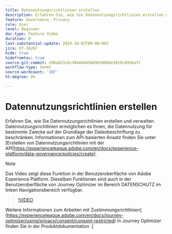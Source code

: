 ```yaml
---
title: Datennutzungsrichtlinien erstellen
description: Erfahren Sie, wie Sie Datennutzungsrichtlinien erstellen und verwalten.
feature: Governance, Privacy
role: User
level: Beginner
doc-type: Feature Video
duration: 0
last-substantial-update: 2024-10-02T00:00:00Z
jira: KT-16267
hide: true
hidefromtoc: true
source-git-commit: e98a023c6c30444dd58d9030868e3619c0958a37
workflow-type: tm+mt
source-wordcount: '107'
ht-degree: 0%

---
```



# Datennutzungsrichtlinien erstellen

Erfahren Sie, wie Sie Datennutzungsrichtlinien erstellen und verwalten. Datennutzungsrichtlinien ermöglichen es Ihnen, die Datennutzung für bestimmte Zwecke auf der Grundlage der Datenbeschriftung zu beschränken. Informationen zum API-basierten Ansatz finden Sie unter [Erstellen von Datennutzungsrichtlinien mit der API|https://experienceleague.adobe.com/en/docs/experience-platform/data-governance/policies/create].

>[!NOTE]
>
>Das Video zeigt diese Funktion in der Benutzeroberfläche von Adobe Experience Platform. Dieselben Funktionen sind auch in der Benutzeroberfläche von Journey Optimizer im Bereich DATENSCHUTZ im linken Navigationsbereich verfügbar.

>[!VIDEO](https://video.tv.adobe.com/v/32977/?learn=on)

Weitere Informationen zum Arbeiten mit Zustimmungsrichtlinien](https://experienceleague.adobe.com/en/docs/journey-optimizer/using/privacy/consent/consent-restricted) in Journey Optimizer finden Sie in der Produktdokumentation .[
